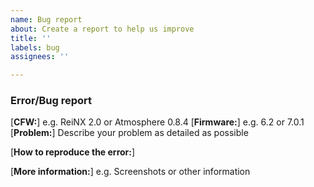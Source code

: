 ```yaml
---
name: Bug report
about: Create a report to help us improve
title: ''
labels: bug
assignees: ''

---
```


### Error/Bug report
[**CFW:**] e.g. ReiNX 2.0 or Atmosphere 0.8.4
[**Firmware:**] e.g. 6.2 or 7.0.1
[**Problem:**] Describe your problem as detailed as possible

[**How to reproduce the error:**]

[**More information:**] e.g. Screenshots or other information
